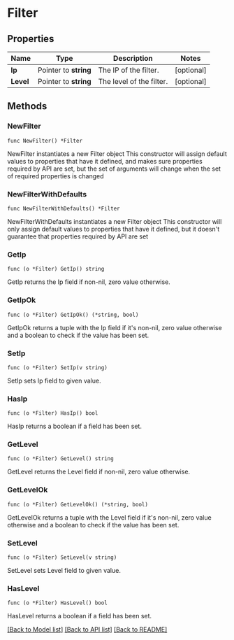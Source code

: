 # Filter

## Properties

Name | Type | Description | Notes
------------ | ------------- | ------------- | -------------
**Ip** | Pointer to **string** | The IP of the filter. | [optional] 
**Level** | Pointer to **string** | The level of the filter. | [optional] 

## Methods

### NewFilter

`func NewFilter() *Filter`

NewFilter instantiates a new Filter object
This constructor will assign default values to properties that have it defined,
and makes sure properties required by API are set, but the set of arguments
will change when the set of required properties is changed

### NewFilterWithDefaults

`func NewFilterWithDefaults() *Filter`

NewFilterWithDefaults instantiates a new Filter object
This constructor will only assign default values to properties that have it defined,
but it doesn't guarantee that properties required by API are set

### GetIp

`func (o *Filter) GetIp() string`

GetIp returns the Ip field if non-nil, zero value otherwise.

### GetIpOk

`func (o *Filter) GetIpOk() (*string, bool)`

GetIpOk returns a tuple with the Ip field if it's non-nil, zero value otherwise
and a boolean to check if the value has been set.

### SetIp

`func (o *Filter) SetIp(v string)`

SetIp sets Ip field to given value.

### HasIp

`func (o *Filter) HasIp() bool`

HasIp returns a boolean if a field has been set.

### GetLevel

`func (o *Filter) GetLevel() string`

GetLevel returns the Level field if non-nil, zero value otherwise.

### GetLevelOk

`func (o *Filter) GetLevelOk() (*string, bool)`

GetLevelOk returns a tuple with the Level field if it's non-nil, zero value otherwise
and a boolean to check if the value has been set.

### SetLevel

`func (o *Filter) SetLevel(v string)`

SetLevel sets Level field to given value.

### HasLevel

`func (o *Filter) HasLevel() bool`

HasLevel returns a boolean if a field has been set.


[[Back to Model list]](../README.md#documentation-for-models) [[Back to API list]](../README.md#documentation-for-api-endpoints) [[Back to README]](../README.md)


